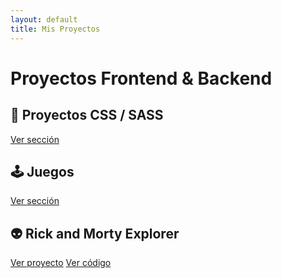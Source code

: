 ```yaml
---
layout: default
title: Mis Proyectos
---
```


# Proyectos Frontend & Backend

<div class="card">
  <h2>🎨 Proyectos CSS / SASS</h2>
  <p><a href="./css-sass/">Ver sección</a></p>
</div>

<div class="card">
  <h2>🕹️ Juegos</h2>
  <p><a href="./games/">Ver sección</a></p>
</div>

<div class="card">
  <h2>👽 Rick and Morty Explorer</h2>
  <p>
    <a href="./rick-and-morty-explorer/">Ver proyecto</a>
    <a href="https://github.com/jesuslj0/rick-and-morty-explorer/">Ver código</a>
  </p>
</div>
